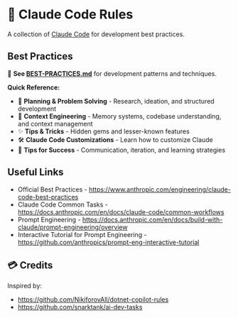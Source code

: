 # 🤖 Claude Code Rules

A collection of [Claude Code](https://docs.anthropic.com/en/docs/claude-code/overview) for development best practices.

## Best Practices

📖 **See [BEST-PRACTICES.md](./BEST-PRACTICES.md)** for development patterns and techniques.

**Quick Reference:**

- 📝 **Planning & Problem Solving** - Research, ideation, and structured development
- 🧠 **Context Engineering** - Memory systems, codebase understanding, and context management
- ✨ **Tips & Tricks** - Hidden gems and lesser-known features
- 🛠 **Claude Code Customizations** - Learn how to customize Claude
- 🎯 **Tips for Success** - Communication, iteration, and learning strategies

## Useful Links

* Official Best Practices - <https://www.anthropic.com/engineering/claude-code-best-practices>
* Claude Code Common Tasks - <https://docs.anthropic.com/en/docs/claude-code/common-workflows>
* Prompt Engineering - <https://docs.anthropic.com/en/docs/build-with-claude/prompt-engineering/overview>
* Interactive Tutorial for Prompt Engineering - <https://github.com/anthropics/prompt-eng-interactive-tutorial>

## 💳 Credits

Inspired by:
- <https://github.com/NikiforovAll/dotnet-copilot-rules>
- <https://github.com/snarktank/ai-dev-tasks>
